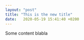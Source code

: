 ```yaml
---
layout: "post"
title: "This is the new title"
date:   2020-05-19 15:41:40 +0200
---
```


Some content blabla
